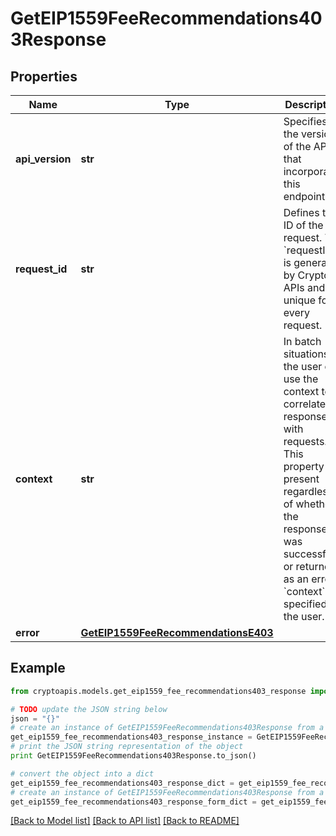 # GetEIP1559FeeRecommendations403Response


## Properties
Name | Type | Description | Notes
------------ | ------------- | ------------- | -------------
**api_version** | **str** | Specifies the version of the API that incorporates this endpoint. | 
**request_id** | **str** | Defines the ID of the request. The &#x60;requestId&#x60; is generated by Crypto APIs and it&#39;s unique for every request. | 
**context** | **str** | In batch situations the user can use the context to correlate responses with requests. This property is present regardless of whether the response was successful or returned as an error. &#x60;context&#x60; is specified by the user. | [optional] 
**error** | [**GetEIP1559FeeRecommendationsE403**](GetEIP1559FeeRecommendationsE403.md) |  | 

## Example

```python
from cryptoapis.models.get_eip1559_fee_recommendations403_response import GetEIP1559FeeRecommendations403Response

# TODO update the JSON string below
json = "{}"
# create an instance of GetEIP1559FeeRecommendations403Response from a JSON string
get_eip1559_fee_recommendations403_response_instance = GetEIP1559FeeRecommendations403Response.from_json(json)
# print the JSON string representation of the object
print GetEIP1559FeeRecommendations403Response.to_json()

# convert the object into a dict
get_eip1559_fee_recommendations403_response_dict = get_eip1559_fee_recommendations403_response_instance.to_dict()
# create an instance of GetEIP1559FeeRecommendations403Response from a dict
get_eip1559_fee_recommendations403_response_form_dict = get_eip1559_fee_recommendations403_response.from_dict(get_eip1559_fee_recommendations403_response_dict)
```
[[Back to Model list]](../README.md#documentation-for-models) [[Back to API list]](../README.md#documentation-for-api-endpoints) [[Back to README]](../README.md)


